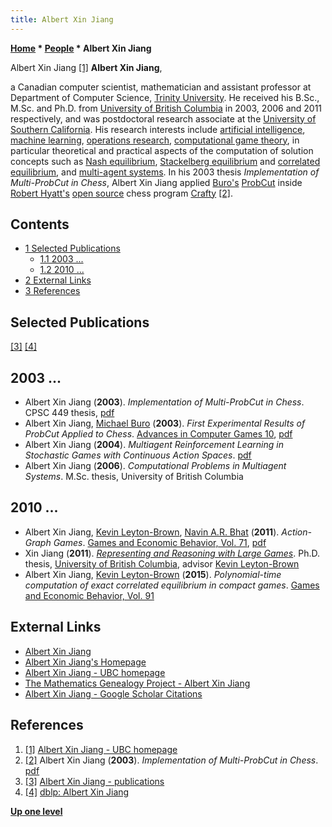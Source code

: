 ```yaml
---
title: Albert Xin Jiang
---
```

**[Home](Home "Home") * [People](People "People") * Albert Xin Jiang**

[](http://www.cs.ubc.ca/%7Ejiang/) Albert Xin Jiang <a id="cite-note-1" href="#cite-ref-1">[1]</a>
**Albert Xin Jiang**,

a Canadian computer scientist, mathematician and assistant professor at Department of Computer Science, [Trinity University](<https://en.wikipedia.org/wiki/Trinity_University_(Texas)>).
He received his B.Sc., M.Sc. and Ph.D. from [University of British Columbia](https://en.wikipedia.org/wiki/University_of_British_Columbia) in 2003, 2006 and 2011 respectively, and was postdoctoral research associate at the [University of Southern California](University_of_Southern_California "University of Southern California"). His research interests include [artificial intelligence](Artificial_Intelligence "Artificial Intelligence"), [machine learning](Learning "Learning"), [operations research](https://en.wikipedia.org/wiki/Operations_research), [computational game theory](https://en.wikipedia.org/wiki/Game_theory),
in particular theoretical and practical aspects of the computation of solution concepts such as [Nash equilibrium](https://en.wikipedia.org/wiki/Nash_equilibrium), [Stackelberg equilibrium](https://en.wikipedia.org/wiki/Stackelberg_competition) and [correlated equilibrium](https://en.wikipedia.org/wiki/Correlated_equilibrium), and [multi-agent systems](https://en.wikipedia.org/wiki/Multi-agent_system).
In his 2003 thesis *Implementation of Multi-ProbCut in Chess*, Albert Xin Jiang applied [Buro's](Michael_Buro "Michael Buro") [ProbCut](ProbCut "ProbCut") inside [Robert Hyatt's](Robert_Hyatt "Robert Hyatt") [open source](Category:Open_Source "Category:Open Source") chess program [Crafty](Crafty "Crafty") <a id="cite-note-2" href="#cite-ref-2">[2]</a>.

## Contents

- [1 Selected Publications](#selected-publications)
  - [1.1 2003 ...](#2003-...)
  - [1.2 2010 ...](#2010-...)
- [2 External Links](#external-links)
- [3 References](#references)

## Selected Publications

<a id="cite-note-3" href="#cite-ref-3">[3]</a> <a id="cite-note-4" href="#cite-ref-4">[4]</a>

## 2003 ...

- Albert Xin Jiang (**2003**). *Implementation of Multi-ProbCut in Chess*. CPSC 449 thesis, [pdf](https://www.cs.ubc.ca/~jiang/papers/thesis.pdf)
- Albert Xin Jiang, [Michael Buro](Michael_Buro "Michael Buro") (**2003**). *First Experimental Results of ProbCut Applied to Chess*. [Advances in Computer Games 10](Advances_in_Computer_Games_10 "Advances in Computer Games 10"), [pdf](https://www.cs.ubc.ca/~jiang/papers/mpc_main.pdf)
- Albert Xin Jiang (**2004**). *Multiagent Reinforcement Learning in Stochastic Games with Continuous Action Spaces*. [pdf](https://pdfs.semanticscholar.org/20c0/2e3866c44b6faefe943d85f19502c0e1d47d.pdf)
- Albert Xin Jiang (**2006**). *Computational Problems in Multiagent Systems*. M.Sc. thesis, University of British Columbia

## 2010 ...

- Albert Xin Jiang, [Kevin Leyton-Brown](Mathematician#LeytonBrown "Mathematician"), [Navin A.R. Bhat](Mathematician#NARBhat "Mathematician") (**2011**). *Action-Graph Games*. [Games and Economic Behavior, Vol. 71](https://dblp1.uni-trier.de/db/journals/geb/geb71.html), [pdf](https://www.cs.ubc.ca/~kevinlb/papers/AGG.pdf)
- Xin Jiang (**2011**). *[Representing and Reasoning with Large Games](https://www.semanticscholar.org/paper/Representing-and-reasoning-with-large-games-Jiang/4d42b416bbe5be8117bb2f53e5899f317c95ebac)*. Ph.D. thesis, [University of British Columbia](https://en.wikipedia.org/wiki/University_of_British_Columbia), advisor [Kevin Leyton-Brown](Mathematician#LeytonBrown "Mathematician")
- Albert Xin Jiang, [Kevin Leyton-Brown](Mathematician#LeytonBrown "Mathematician") (**2015**). *Polynomial-time computation of exact correlated equilibrium in compact games*. [Games and Economic Behavior, Vol. 91](https://dblp.uni-trier.de/db/journals/geb/geb91.html)

## External Links

- [Albert Xin Jiang](http://www.cs.trinity.edu/~xjiang/)
- [Albert Xin Jiang's Homepage](http://teamcore.usc.edu/people/jiangx/)
- [Albert Xin Jiang - UBC homepage](http://www.cs.ubc.ca/%7Ejiang/)
- [The Mathematics Genealogy Project - Albert Xin Jiang](https://genealogy.math.ndsu.nodak.edu/id.php?id=171407)
- [Albert Xin Jiang - Google Scholar Citations](https://scholar.google.com/citations?user=kzglGGEAAAAJ)

## References

1. <a id="cite-ref-1" href="#cite-note-1">[1]</a> [Albert Xin Jiang - UBC homepage](http://www.cs.ubc.ca/%7Ejiang/)
1. <a id="cite-ref-2" href="#cite-note-2">[2]</a> Albert Xin Jiang (**2003**). *Implementation of Multi-ProbCut in Chess*. [pdf](https://www.cs.ubc.ca/~jiang/papers/thesis.pdf)
1. <a id="cite-ref-3" href="#cite-note-3">[3]</a> [Albert Xin Jiang - publications](http://www.cs.ubc.ca/%7Ejiang/)
1. <a id="cite-ref-4" href="#cite-note-4">[4]</a> [dblp: Albert Xin Jiang](https://dblp.uni-trier.de/pers/hd/j/Jiang:Albert_Xin)

**[Up one level](People "People")**

